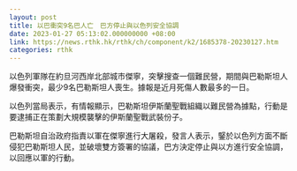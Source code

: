 ```yaml
---
layout: post
title: 以巴衝突9名巴人亡　巴方停止與以色列安全協調
date: 2023-01-27 05:13:02.000000000 +08:00
link: https://news.rthk.hk/rthk/ch/component/k2/1685378-20230127.htm
categories: rthk
---
```


以色列軍隊在約旦河西岸北部城市傑寧，突擊搜查一個難民營，期間與巴勒斯坦人爆發衝突，最少9名巴勒斯坦人喪生。據報是近月死傷人數最多的一日。

以色列當局表示，有情報顯示，巴勒斯坦伊斯蘭聖戰組織以難民營為據點，行動是要逮捕正在策劃大規模襲擊的伊斯蘭聖戰武裝份子。

巴勒斯坦自治政府指責以軍在傑寧進行大屠殺，發言人表示，鋻於以色列方面不斷侵犯巴勒斯坦人民，並破壞雙方簽署的協議，巴方決定停止與以方進行安全協調，以回應以軍的行動。
